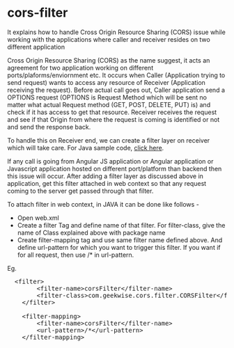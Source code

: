 # cors-filter
It explains how to handle Cross Origin Resource Sharing (CORS) issue while working with the applications where caller and receiver resides on two different application

Cross Origin Resource Sharing (CORS) as the name suggest, it acts an agreement for two application working on different ports/plaforms/enviornment etc. It occurs when Caller (Application trying to send request) wants to access any resource of Receiver (Application receiving the request). Before actual call goes out, Caller application send a OPTIONS request (OPTIONS is Request Method which will be sent no matter what actual Request method (GET, POST, DELETE, PUT) is) and check if it has access to get that resource. Receiver receives the request and see if that Origin from where the request is coming is identified or not and send the response back.

To handle this on Receiver end, we can create a filter layer on receiver which will take care. For Java sample code, [click here](https://github.com/imYCGupta/cors-filter/tree/master/src/main/java/com/geekwise/cors/filter/CORSFilter.java).

If any call is going from Angular JS application or Angular application or Javascript application hosted on different port/platform than backend then this issue will occur. After adding a filter layer as discussed above in application, get this filter attached in web context so that any request coming to the server get passed through that filter.

To attach filter in web context, in JAVA it can be done like follows - 

<ul>
  <li>Open web.xml</li>
  <li>Create a filter Tag and define name of that filter. For filter-class, give the name of Class explained above with package name</li>
  <li>Create filter-mapping tag and use same filter name defined above. And define url-pattern for which you want to trigger this filter. If you want if for all request, then use /* in url-pattern.</li>
</ul>

Eg. 

<pre>
  &lt;filter&gt;
		&lt;filter-name>corsFilter&lt;/filter-name&gt;
		&lt;filter-class>com.geekwise.cors.filter.CORSFilter&lt;/filter-class&gt;
	&lt;/filter&gt;

	&lt;filter-mapping&gt;
		&lt;filter-name&gt;corsFilter&lt;/filter-name&gt;
		&lt;url-pattern&gt;/*&lt;/url-pattern&gt;
	&lt;/filter-mapping&gt;
  </pre>

